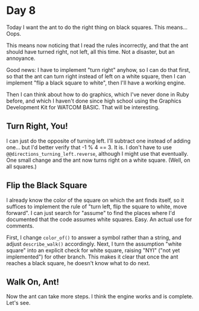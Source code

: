 # Day 8

Today I want the ant to do the right thing on black squares. This means... Oops.

This means now noticing that I read the rules incorrectly, and that the ant should have turned right, not left, all this time. Not a disaster, but an annoyance.

Good news: I have to implement "turn right" anyhow, so I can do that first, so that the ant can turn right instead of left on a white square, then I can implement "flip a black square to white", then I'll have a working engine.

Then I can think about how to do graphics, which I've never done in Ruby before, and which I haven't done since high school using the Graphics Development Kit for WATCOM BASIC. That will be interesting.

## Turn Right, You!

I can just do the opposite of turning left. I'll subtract one instead of adding one... but I'd better verify that -1 % 4 == 3. It is. I don't have to use `@@directions_turning_left.reverse`, although I might use that eventually. One small change and the ant now turns right on a white square. (Well, on all squares.)

## Flip the Black Square

I already know the color of the square on which the ant finds itself, so it suffices to implement the rule of "turn left, flip the square to white, move forward". I can just search for "assume" to find the places where I'd documented that the code assumes white squares. Easy. An actual use for comments.

First, I change `color_of()` to answer a symbol rather than a string, and adjust `describe_walk()` accordingly. Next, I turn the assumption "white square" into an explicit check for white square, raising "NYI" ("not yet implemented") for other branch. This makes it clear that once the ant reaches a black square, he doesn't know what to do next.

## Walk On, Ant!

Now the ant can take more steps. I think the engine works and is complete. Let's see.
